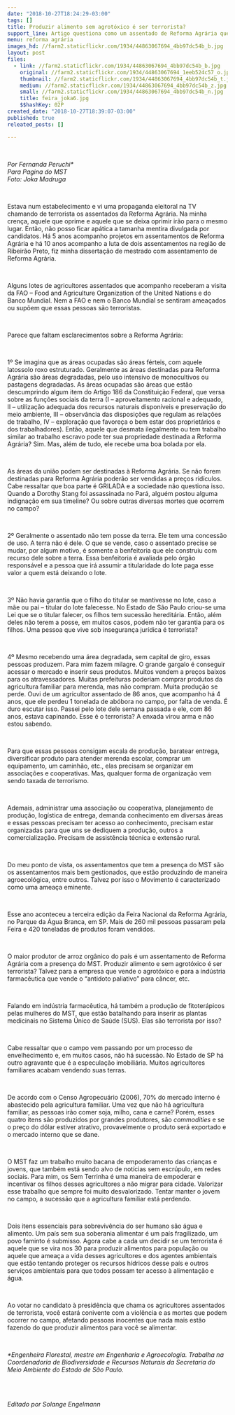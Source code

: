 ```yaml
---
date: "2018-10-27T18:24:29-03:00"
tags: []
title: Produzir alimento sem agrotóxico é ser terrorista?
support_line: Artigo questiona como um assentado de Reforma Agrária que produz alimentos no campo pode ser considerado dessa forma
menu: reforma agrária
images_hd: //farm2.staticflickr.com/1934/44863067694_4bb97dc54b_b.jpg
layout: post
files:
  - link: //farm2.staticflickr.com/1934/44863067694_4bb97dc54b_b.jpg
    original: //farm2.staticflickr.com/1934/44863067694_1eeb524c57_o.jpg
    thumbnail: //farm2.staticflickr.com/1934/44863067694_4bb97dc54b_t.jpg
    medium: //farm2.staticflickr.com/1934/44863067694_4bb97dc54b_z.jpg
    small: //farm2.staticflickr.com/1934/44863067694_4bb97dc54b_n.jpg
    title: feira_joka6.jpg
    $$hashKey: 02P
created_date: "2018-10-27T18:39:07-03:00"
published: true
releated_posts: []

---
```

<p>&nbsp;</p>

<p><em>Por Fernanda Peruchi*<br />
Para Pagina do MST<br />
Foto: Joka Madruga</em></p>

<p>&nbsp;</p>

<p>Estava num estabelecimento e vi uma propaganda eleitoral na TV chamando de terrorista os assentados da Reforma Agr&aacute;ria. Na minha cren&ccedil;a, aquele que oprime e aquele que se deixa oprimir ir&atilde;o para o mesmo lugar. Ent&atilde;o, n&atilde;o posso ficar ap&aacute;tica a tamanha mentira divulgada por candidatos. H&aacute; 5 anos acompanho projetos em assentamentos de Reforma Agr&aacute;ria e h&aacute; 10 anos acompanho a luta de dois assentamentos na regi&atilde;o de Ribeir&atilde;o Preto, fiz minha disserta&ccedil;&atilde;o de mestrado com assentamento de Reforma Agr&aacute;ria.</p>

<p>&nbsp;</p>

<p>Alguns lotes de agricultores assentados que acompanho receberam a visita da&nbsp;FAO &ndash; Food and Agriculture Organization of the United Nations e&nbsp;do Banco Mundial. Nem a FAO e nem o Banco Mundial se sentiram amea&ccedil;ados ou sup&otilde;em que essas pessoas s&atilde;o terroristas.</p>

<p>&nbsp;</p>

<p>Parece que faltam esclarecimentos sobre a Reforma Agr&aacute;ria:</p>

<p>&nbsp;</p>

<p>1&ordm; Se imagina que as &aacute;reas ocupadas s&atilde;o &aacute;reas f&eacute;rteis, com aquele latossolo roxo estruturado. Geralmente as &aacute;reas destinadas para Reforma Agr&aacute;ria s&atilde;o &aacute;reas degradadas, pelo uso intensivo de monocultivos ou pastagens degradadas. As &aacute;reas ocupadas s&atilde;o &aacute;reas que est&atilde;o descumprindo algum item do Artigo 186 da Constitui&ccedil;&atilde;o Federal, que versa sobre as fun&ccedil;&otilde;es sociais da terra (I &ndash; aproveitamento racional e adequado, II &ndash; utiliza&ccedil;&atilde;o adequada dos recursos naturais dispon&iacute;veis e preserva&ccedil;&atilde;o do meio ambiente, III &ndash; observ&acirc;ncia das disposi&ccedil;&otilde;es que regulam as rela&ccedil;&otilde;es de trabalho, IV &ndash; explora&ccedil;&atilde;o que favore&ccedil;a o bem estar dos propriet&aacute;rios e dos trabalhadores). Ent&atilde;o, aquele que desmata ilegalmente ou tem trabalho similar ao trabalho escravo pode ter sua propriedade destinada a Reforma Agr&aacute;ria? Sim. Mas, al&eacute;m de tudo, ele recebe uma boa bolada por ela.</p>

<p>&nbsp;</p>

<p>As &aacute;reas da uni&atilde;o podem ser destinadas &agrave; Reforma Agr&aacute;ria. Se n&atilde;o forem destinadas para Reforma Agr&aacute;ria poder&atilde;o ser vendidas a pre&ccedil;os rid&iacute;culos. Cabe ressaltar que boa parte &eacute; GRILADA e a sociedade n&atilde;o questiona isso. Quando a Dorothy Stang foi assassinada no Par&aacute;, algu&eacute;m postou alguma indigna&ccedil;&atilde;o em sua timeline? Ou sobre outras diversas mortes que ocorrem no campo?</p>

<p>&nbsp;</p>

<p>2&ordm; Geralmente o assentado n&atilde;o tem posse da terra. Ele tem uma concess&atilde;o de uso. A terra n&atilde;o &eacute; dele. O que se vende, caso o assentado precise se mudar, por algum motivo, &eacute; somente a benfeitoria que ele construiu com recurso dele sobre a terra. Essa benfeitoria &eacute; avaliada pelo &oacute;rg&atilde;o respons&aacute;vel e a pessoa que ir&aacute; assumir a titularidade do lote paga esse valor a quem est&aacute; deixando o lote.</p>

<p>&nbsp;</p>

<p>3&ordm; N&atilde;o havia garantia que o filho do titular se mantivesse no lote, caso a m&atilde;e ou pai &ndash; titular do lote falecesse. No Estado de S&atilde;o Paulo criou-se uma Lei que se o titular falecer, os filhos tem sucess&atilde;o heredit&aacute;ria. Ent&atilde;o, al&eacute;m deles n&atilde;o terem a posse, em muitos casos, podem n&atilde;o ter garantia para os filhos. Uma pessoa que vive sob inseguran&ccedil;a jur&iacute;dica &eacute; terrorista?</p>

<p>&nbsp;</p>

<p>4&ordm; Mesmo recebendo uma &aacute;rea degradada, sem capital de giro, essas pessoas produzem. Para mim fazem milagre. O grande gargalo &eacute; conseguir acessar o mercado e inserir seus produtos. Muitos vendem a pre&ccedil;os baixos para os atravessadores. Muitas prefeituras poderiam comprar produtos da agricultura familiar para merenda, mas n&atilde;o compram. Muita produ&ccedil;&atilde;o se perde. Ouvi de um agricultor assentado de 86 anos, que acompanho h&aacute; 4 anos, que ele perdeu 1 tonelada de ab&oacute;bora no campo, por falta de venda. &Eacute; duro escutar isso. Passei pelo lote dele semana passada e ele, com 86 anos, estava capinando. Esse &eacute; o terrorista? A enxada virou arma e n&atilde;o estou sabendo.</p>

<p>&nbsp;</p>

<p>Para que essas pessoas consigam escala de produ&ccedil;&atilde;o, baratear entrega, diversificar produto para atender merenda escolar, comprar um equipamento, um caminh&atilde;o, etc., elas precisam se organizar em associa&ccedil;&otilde;es e cooperativas. Mas, qualquer forma de organiza&ccedil;&atilde;o vem sendo taxada de terrorismo.</p>

<p>&nbsp;</p>

<p>Ademais, administrar uma associa&ccedil;&atilde;o ou cooperativa, planejamento de produ&ccedil;&atilde;o, log&iacute;stica de entrega, demanda conhecimento em diversas &aacute;reas e essas pessoas precisam ter acesso ao conhecimento, precisam estar organizadas para que uns se dediquem a produ&ccedil;&atilde;o, outros a comercializa&ccedil;&atilde;o. Precisam de assist&ecirc;ncia t&eacute;cnica e extens&atilde;o rural.</p>

<p>&nbsp;</p>

<p>Do meu ponto de vista, os assentamentos que tem a presen&ccedil;a do MST s&atilde;o os assentamentos mais bem gestionados, que est&atilde;o produzindo de maneira agroecol&oacute;gica, entre outros. Talvez por isso o Movimento &eacute; caracterizado como uma amea&ccedil;a eminente.</p>

<p>&nbsp;</p>

<p>Esse ano aconteceu a terceira edi&ccedil;&atilde;o da Feira Nacional da Reforma Agr&aacute;ria, no Parque da &Aacute;gua Branca, em SP. Mais de 260 mil pessoas passaram pela Feira e 420 toneladas de produtos foram vendidos.</p>

<p>&nbsp;</p>

<p>O maior produtor de arroz org&acirc;nico do pa&iacute;s &eacute; um assentamento de Reforma Agr&aacute;ria com a presen&ccedil;a do MST. Produzir alimento e sem agrot&oacute;xico &eacute; ser terrorista? Talvez para a empresa que vende o agrot&oacute;xico e para a ind&uacute;stria farmac&ecirc;utica que vende o &ldquo;antidoto paliativo&rdquo; para c&acirc;ncer, etc.</p>

<p>&nbsp;</p>

<p>Falando em ind&uacute;stria farmac&ecirc;utica, h&aacute; tamb&eacute;m a produ&ccedil;&atilde;o de fitoter&aacute;picos pelas mulheres do MST, que est&atilde;o batalhando para inserir as plantas medicinais no Sistema &Uacute;nico de Sa&uacute;de (SUS). Elas s&atilde;o terrorista por isso?</p>

<p>&nbsp;</p>

<p>Cabe ressaltar que o campo vem passando por um processo de envelhecimento e, em muitos casos, n&atilde;o h&aacute; sucess&atilde;o. No Estado de SP h&aacute; outro agravante que &eacute; a especula&ccedil;&atilde;o imobili&aacute;ria. Muitos agricultores familiares acabam vendendo suas terras.</p>

<p>&nbsp;</p>

<p>De acordo com o Censo Agropecu&aacute;rio (2006), 70% do mercado interno &eacute; abastecido pela agricultura familiar. Uma vez que n&atilde;o h&aacute; agricultura familiar, as pessoas ir&atilde;o comer soja, milho, cana e carne? Por&eacute;m, esses quatro itens s&atilde;o produzidos por grandes produtores, s&atilde;o <em>commodities</em> e se o pre&ccedil;o do d&oacute;lar estiver atrativo, provavelmente o produto ser&aacute; exportado e o mercado interno que se dane.</p>

<p>&nbsp;</p>

<p>O MST faz um trabalho muito bacana de empoderamento das crian&ccedil;as e jovens, que tamb&eacute;m est&aacute; sendo alvo de not&iacute;cias sem escr&uacute;pulo, em redes sociais. Para mim, os Sem Terrinha &eacute; uma maneira de empoderar e incentivar os filhos desses agricultores a n&atilde;o migrar para cidade. Valorizar esse trabalho que sempre foi muito desvalorizado. Tentar manter o jovem no campo, a sucess&atilde;o que a agricultura familiar est&aacute; perdendo.</p>

<p>&nbsp;</p>

<p>Dois itens essenciais para sobreviv&ecirc;ncia do ser humano s&atilde;o &aacute;gua e alimento. Um pa&iacute;s sem sua soberania alimentar &eacute; um pa&iacute;s fragilizado, um povo faminto &eacute; submisso. Agora cabe a cada um decidir se um terrorista &eacute; aquele que se vira nos 30 para produzir alimentos para popula&ccedil;&atilde;o ou aquele que amea&ccedil;a a vida desses agricultores e dos agentes ambientais que est&atilde;o tentando proteger os recursos h&iacute;dricos desse pa&iacute;s e outros servi&ccedil;os ambientais para que todos possam ter acesso &agrave; alimenta&ccedil;&atilde;o e &aacute;gua.</p>

<p>&nbsp;</p>

<p>Ao votar no candidato &agrave; presid&ecirc;ncia que chama os agricultores assentados de terrorista, voc&ecirc; estar&aacute; conivente com a viol&ecirc;ncia e as mortes que podem ocorrer no campo, afetando pessoas inocentes que nada mais est&atilde;o fazendo do que produzir alimentos para voc&ecirc; se alimentar.</p>

<p>&nbsp;</p>

<p><em>*Engenheira Florestal, mestre em Engenharia e Agroecologia. Trabalha na Coordenadoria de Biodiversidade e Recursos Naturais da Secretaria do Meio Ambiente do Estado de S&atilde;o Paulo.</em></p>

<p><br />
&nbsp;</p>

<p><i>Editado por Solange Engelmann</i></p>

<p>&nbsp;</p>
